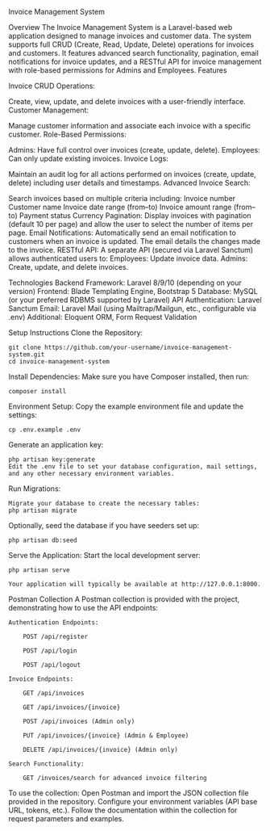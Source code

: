 Invoice Management System

Overview
The Invoice Management System is a Laravel-based web application designed to manage invoices and customer data. The system supports full CRUD (Create, Read, Update, Delete) operations for invoices and customers. It features advanced search functionality, pagination, email notifications for invoice updates, and a RESTful API for invoice management with role-based permissions for Admins and Employees.
Features

Invoice CRUD Operations:

Create, view, update, and delete invoices with a user-friendly interface.
Customer Management:

Manage customer information and associate each invoice with a specific customer.
Role-Based Permissions:

Admins: Have full control over invoices (create, update, delete).
Employees: Can only update existing invoices.
Invoice Logs:

Maintain an audit log for all actions performed on invoices (create, update, delete) including user details and timestamps.
Advanced Invoice Search:

Search invoices based on multiple criteria including:
    Invoice number
    Customer name
    Invoice date range (from–to)
    Invoice amount range (from–to)
    Payment status
    Currency
Pagination:
Display invoices with pagination (default 10 per page) and allow the user to select the number of items per page.
Email Notifications:
Automatically send an email notification to customers when an invoice is updated. The email details the changes made to the invoice.
RESTful API:
A separate API (secured via Laravel Sanctum) allows authenticated users to:
    Employees: Update invoice data.
    Admins: Create, update, and delete invoices.

Technologies
    Backend Framework: Laravel 8/9/10 (depending on your version)
    Frontend: Blade Templating Engine, Bootstrap 5
    Database: MySQL (or your preferred RDBMS supported by Laravel)
    API Authentication: Laravel Sanctum
    Email: Laravel Mail (using Mailtrap/Mailgun, etc., configurable via .env)
    Additional: Eloquent ORM, Form Request Validation

Setup Instructions
    Clone the Repository:

    git clone https://github.com/your-username/invoice-management-system.git
    cd invoice-management-system

Install Dependencies:
    Make sure you have Composer installed, then run:

    composer install

Environment Setup:
    Copy the example environment file and update the settings:
    
    cp .env.example .env

Generate an application key:

    php artisan key:generate
    Edit the .env file to set your database configuration, mail settings, and any other necessary environment variables.

Run Migrations:

    Migrate your database to create the necessary tables:
    php artisan migrate

Optionally, seed the database if you have seeders set up:

    php artisan db:seed

Serve the Application:
    Start the local development server:

    php artisan serve

    Your application will typically be available at http://127.0.0.1:8000.

Postman Collection
A Postman collection is provided with the project, demonstrating how to use the API endpoints:

    Authentication Endpoints:

        POST /api/register

        POST /api/login

        POST /api/logout

    Invoice Endpoints:

        GET /api/invoices

        GET /api/invoices/{invoice}

        POST /api/invoices (Admin only)

        PUT /api/invoices/{invoice} (Admin & Employee)

        DELETE /api/invoices/{invoice} (Admin only)

    Search Functionality:

        GET /invoices/search for advanced invoice filtering

To use the collection:
    Open Postman and import the JSON collection file provided in the repository.
    Configure your environment variables (API base URL, tokens, etc.).
    Follow the documentation within the collection for request parameters and examples.
